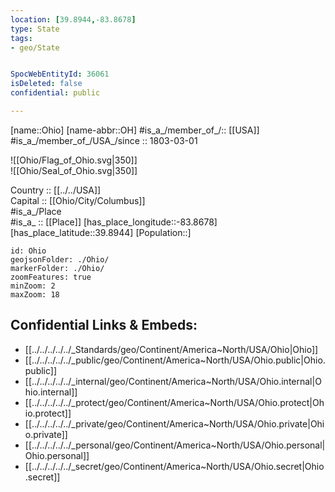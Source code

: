 ```yaml
---
location: [39.8944,-83.8678] 
type: State
tags:
- geo/State


SpocWebEntityId: 36061
isDeleted: false
confidential: public

---
```

[name::Ohio] 
[name-abbr::OH] 
#is_a_/member_of_/:: [[USA]]
#is_a_/member_of_/USA_/since :: 1803-03-01 


![[Ohio/Flag_of_Ohio.svg|350]]  
![[Ohio/Seal_of_Ohio.svg|350]]  


Country :: [[../../USA]]  
Capital :: [[Ohio/City/Columbus]]  
#is_a_/Place  
#is_a_ :: [[Place]] 
[has_place_longitude::-83.8678] 
[has_place_latitude::39.8944] 
[Population::] 



```leaflet
id: Ohio
geojsonFolder: ./Ohio/
markerFolder: ./Ohio/
zoomFeatures: true 
minZoom: 2 
maxZoom: 18
```


## Confidential Links & Embeds: 
- [[../../../../../_Standards/geo/Continent/America~North/USA/Ohio|Ohio]] 
- [[../../../../../_public/geo/Continent/America~North/USA/Ohio.public|Ohio.public]] 
- [[../../../../../_internal/geo/Continent/America~North/USA/Ohio.internal|Ohio.internal]] 
- [[../../../../../_protect/geo/Continent/America~North/USA/Ohio.protect|Ohio.protect]] 
- [[../../../../../_private/geo/Continent/America~North/USA/Ohio.private|Ohio.private]] 
- [[../../../../../_personal/geo/Continent/America~North/USA/Ohio.personal|Ohio.personal]] 
- [[../../../../../_secret/geo/Continent/America~North/USA/Ohio.secret|Ohio.secret]] 
